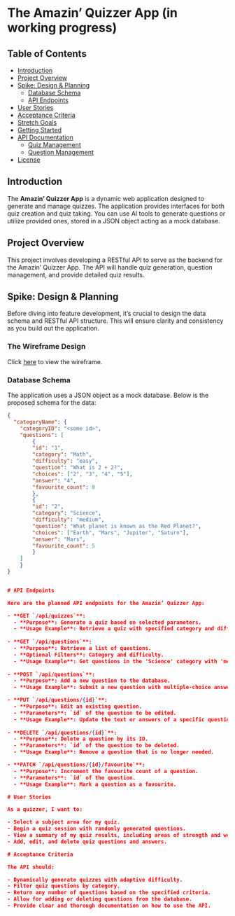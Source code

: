 # The Amazin’ Quizzer App (in working progress)

## Table of Contents
- [Introduction](#introduction)
- [Project Overview](#project-overview)
- [Spike: Design & Planning](#spike-design--planning)
  - [Database Schema](#database-schema)
  - [API Endpoints](#api-endpoints)
- [User Stories](#user-stories)
- [Acceptance Criteria](#acceptance-criteria)
- [Stretch Goals](#stretch-goals)
- [Getting Started](#getting-started)
- [API Documentation](#api-documentation)
  - [Quiz Management](#quiz-management)
  - [Question Management](#question-management)
- [License](#license)

## Introduction

The **Amazin’ Quizzer App** is a dynamic web application designed to generate and manage quizzes. The application provides interfaces for both quiz creation and quiz taking. You can use AI tools to generate questions or utilize provided ones, stored in a JSON object acting as a mock database.

## Project Overview

This project involves developing a RESTful API to serve as the backend for the Amazin’ Quizzer App. The API will handle quiz generation, question management, and provide detailed quiz results.

## Spike: Design & Planning

Before diving into feature development, it’s crucial to design the data schema and RESTful API structure. This will ensure clarity and consistency as you build out the application.

### The Wireframe Design
Click [here](https://app.moqups.com/6HB95STuO4RGOCGiEgHGGW50BH0r95Zf/view/page/ad64222d5) to view the wireframe.


### Database Schema

The application uses a JSON object as a mock database. Below is the proposed schema for the data:

```json
{
  "categoryName": {
    "categoryID": "<some id>",
    "questions": [
        {
        "id": "1",
        "category": "Math",
        "difficulty": "easy",
        "question": "What is 2 + 2?",
        "choices": ["2", "3", "4", "5"],
        "answer": "4",
        "favourite_count": 0
        },
        {
        "id": "2",
        "category": "Science",
        "difficulty": "medium",
        "question": "What planet is known as the Red Planet?",
        "choices": ["Earth", "Mars", "Jupiter", "Saturn"],
        "answer": "Mars",
        "favourite_count": 5
        }
    ] 
    }
}


# API Endpoints

Here are the planned API endpoints for the Amazin’ Quizzer App:

- **GET `/api/quizzes`**:
  - **Purpose**: Generate a quiz based on selected parameters.
  - **Usage Example**: Retrieve a quiz with specified category and difficulty.
  
- **GET `/api/questions`**:
  - **Purpose**: Retrieve a list of questions.
  - **Optional Filters**: Category and difficulty.
  - **Usage Example**: Get questions in the 'Science' category with 'medium' difficulty.
  
- **POST `/api/questions`**:
  - **Purpose**: Add a new question to the database.
  - **Usage Example**: Submit a new question with multiple-choice answers.

- **PUT `/api/questions/{id}`**:
  - **Purpose**: Edit an existing question.
  - **Parameters**: `id` of the question to be edited.
  - **Usage Example**: Update the text or answers of a specific question.
  
- **DELETE `/api/questions/{id}`**:
  - **Purpose**: Delete a question by its ID.
  - **Parameters**: `id` of the question to be deleted.
  - **Usage Example**: Remove a question that is no longer needed.

- **PATCH `/api/questions/{id}/favourite`**:
  - **Purpose**: Increment the favourite count of a question.
  - **Parameters**: `id` of the question.
  - **Usage Example**: Mark a question as a favourite.

# User Stories

As a quizzer, I want to:

- Select a subject area for my quiz.
- Begin a quiz session with randomly generated questions.
- View a summary of my quiz results, including areas of strength and weakness.
- Add, edit, and delete quiz questions and answers.

# Acceptance Criteria

The API should:

- Dynamically generate quizzes with adaptive difficulty.
- Filter quiz questions by category.
- Return any number of questions based on the specified criteria.
- Allow for adding or deleting questions from the database.
- Provide clear and thorough documentation on how to use the API.





